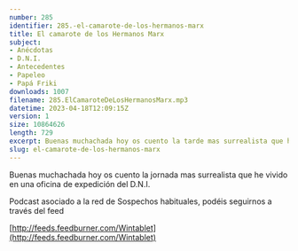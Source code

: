 ```yaml
---
number: 285
identifier: 285.-el-camarote-de-los-hermanos-marx
title: El camarote de los Hermanos Marx
subject:
- Anécdotas
- D.N.I.
- Antecedentes
- Papeleo
- Papá Friki
downloads: 1007
filename: 285.ElCamaroteDeLosHermanosMarx.mp3
datetime: 2023-04-18T12:09:15Z
version: 1
size: 10864626
length: 729
excerpt: Buenas muchachada hoy os cuento la tarde mas surrealista que he vivido en una oficina de expedición del DNI
slug: el-camarote-de-los-hermanos-marx
---
```

Buenas muchachada hoy os cuento la jornada mas surrealista que he vivido en una oficina de expedición del D.N.I.

Podcast asociado a la red de Sospechos habituales, podéis seguirnos a través del feed

[http://feeds.feedburner.com/Wintablet](http://feeds.feedburner.com/Wintablet)